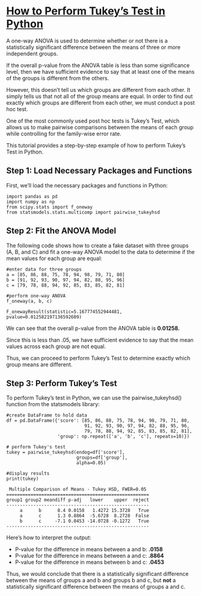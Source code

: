 # [How to Perform Tukey’s Test in Python](https://www.statology.org/tukey-test-python/)

A one-way ANOVA is used to determine whether or not there is a statistically significant difference between the means of three or more independent groups.

If the overall p-value from the ANOVA table is less than some significance level, then we have sufficient evidence to say that at least one of the means of the groups is different from the others.

However, this doesn’t tell us which groups are different from each other. It simply tells us that not all of the group means are equal. In order to find out exactly which groups are different from each other, we must conduct a post hoc test.

One of the most commonly used post hoc tests is Tukey’s Test, which allows us to make pairwise comparisons between the means of each group while controlling for the family-wise error rate.

This tutorial provides a step-by-step example of how to perform Tukey’s Test in Python.


Step 1: Load Necessary Packages and Functions
---
First, we’ll load the necessary packages and functions in Python:

```
import pandas as pd
import numpy as np
from scipy.stats import f_oneway
from statsmodels.stats.multicomp import pairwise_tukeyhsd
```

Step 2: Fit the ANOVA Model
---
The following code shows how to create a fake dataset with three groups (A, B, and C) and fit a one-way ANOVA model to the data to determine if the mean values for each group are equal:

```
#enter data for three groups
a = [85, 86, 88, 75, 78, 94, 98, 79, 71, 80]
b = [91, 92, 93, 90, 97, 94, 82, 88, 95, 96]
c = [79, 78, 88, 94, 92, 85, 83, 85, 82, 81]

#perform one-way ANOVA
f_oneway(a, b, c)

F_onewayResult(statistic=5.167774552944481, pvalue=0.012582197136592609)
```
We can see that the overall p-value from the ANOVA table is **0.01258.**

Since this is less than .05, we have sufficient evidence to say that the mean values across each group are not equal.

Thus, we can proceed to perform Tukey’s Test to determine exactly which group means are different.


Step 3: Perform Tukey’s Test
---
To perform Tukey’s test in Python, we can use the pairwise_tukeyhsd() function from the statsmodels library:

```
#create DataFrame to hold data
df = pd.DataFrame({'score': [85, 86, 88, 75, 78, 94, 98, 79, 71, 80,
                             91, 92, 93, 90, 97, 94, 82, 88, 95, 96,
                             79, 78, 88, 94, 92, 85, 83, 85, 82, 81],
                   'group': np.repeat(['a', 'b', 'c'], repeats=10)}) 

# perform Tukey's test
tukey = pairwise_tukeyhsd(endog=df['score'],
                          groups=df['group'],
                          alpha=0.05)

#display results
print(tukey)

 Multiple Comparison of Means - Tukey HSD, FWER=0.05 
=====================================================
group1 group2 meandiff p-adj   lower    upper  reject
-----------------------------------------------------
     a      b      8.4 0.0158   1.4272 15.3728   True
     a      c      1.3 0.8864  -5.6728  8.2728  False
     b      c     -7.1 0.0453 -14.0728 -0.1272   True
-----------------------------------------------------
```

Here’s how to interpret the output:

* P-value for the difference in means between a and b: **.0158**
* P-value for the difference in means between a and c: **.8864**
* P-value for the difference in means between b and c: **.0453**

Thus, we would conclude that there is a statistically significant difference between the means of groups a and b and groups b and c, but **not** a statistically significant difference between the means of groups a and c.

